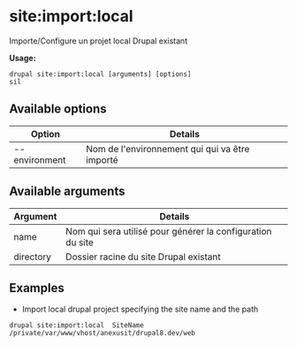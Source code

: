 # site:import:local
Importe/Configure un projet local Drupal existant

**Usage:**
```
drupal site:import:local [arguments] [options]
sil
```

## Available options
Option | Details
-------|-------------
--environment | Nom de l'environnement qui qui va être importé

## Available arguments
Argument | Details
---------|-------------
name | Nom qui sera utilisé pour générer la configuration du site
directory | Dossier racine du site Drupal existant

## Examples
* Import local drupal project specifying the site name and the path
```
drupal site:import:local  SiteName /private/var/www/vhost/anexusit/drupal8.dev/web
```
